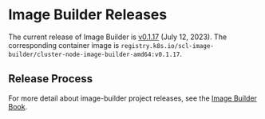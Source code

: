 # Image Builder Releases

The current release of Image Builder is [v0.1.17][] (July 12, 2023). The corresponding container image is `registry.k8s.io/scl-image-builder/cluster-node-image-builder-amd64:v0.1.17`.

## Release Process

For more detail about image-builder project releases, see the [Image Builder Book][].


[v0.1.17]: https://github.com/kubernetes-sigs/image-builder/releases/tag/v0.1.17
[Image Builder Book]: https://image-builder.sigs.k8s.io/capi/releasing.html
